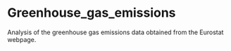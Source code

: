 # Greenhouse_gas_emissions
Analysis of the greenhouse gas emissions data obtained from the Eurostat webpage.
